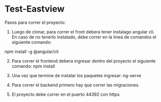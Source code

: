 # Test-Eastview

Pasos para correr el proyecto:

1) Luego de clonar, para correr el front debera tener instalago angular cli. En caso de no tenerlo instalado, debe correr en la linea de comandos el siguiente comando:

  npm install -g @angular/cli

2) Para correr el frontend debera ingresar dentro del proyecto el siguiente comando:
  npm install
  
3) Una vez que termine de instalar los paquetes ingresar:
  ng-serve
      
4) Para correr el backend primero hay que correr las migraciones.

5) El proyecto debe correr en el puerto 44392 con https
